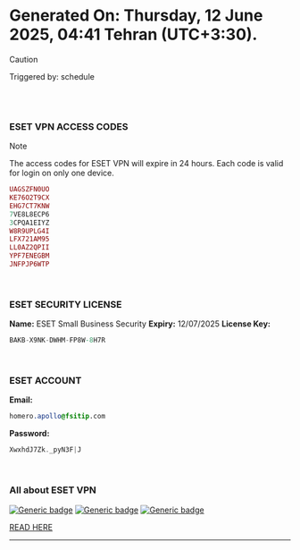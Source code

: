 # Generated On: Thursday, 12 June 2025, 04:41 Tehran (UTC+3:30).

> [!CAUTION]
> Triggered by: schedule

<br><br>

### ESET VPN ACCESS CODES

> [!NOTE]
> The access codes for ESET VPN will expire in 24 hours.
> Each code is valid for login on only one device.

```ruby
UAGSZFN0UO
KE76O2T9CX
EHG7CT7KNW
7VE8L8ECP6
3CPQA1EIYZ
W8R9UPLG4I
LFX721AM95
LL0AZ2QPII
YPF7ENEGBM
JNFPJP6WTP
```

<br>

### ESET SECURITY LICENSE

**Name:** ESET Small Business Security
**Expiry:** 12/07/2025
**License Key:**

```POV-Ray SDL
BAKB-X9NK-DWHM-FP8W-8H7R
```

<br>

### ESET ACCOUNT

**Email:**

```CSS
homero.apollo@fsitip.com
```

**Password:**

```POV-Ray SDL
XwxhdJ7Zk._pyN3F|J
```

<br>

### All about ESET VPN


[![Generic badge](https://img.shields.io/badge/Download-Android-green.svg)](https://play.google.com/store/apps/details?id=com.eset.vpn)
[![Generic badge](https://img.shields.io/badge/Download-ios-white.svg)](https://apps.apple.com/us/app/eset-vpn/id6463002278)
[![Generic badge](https://img.shields.io/badge/Download-windows-blue.svg)](https://download.eset.com/com/eset/apps/home/vpn/windows/latest/eset_vpn_installer.exe)
  

[READ HERE](https://t.me/F_NiREvil/2113)

---

<br><br>

